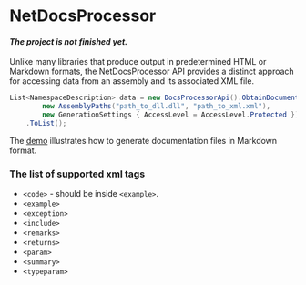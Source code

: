 # NetDocsProcessor

#### *The project is not finished yet.*

Unlike many libraries that produce output in predetermined HTML or Markdown formats, the NetDocsProcessor API provides a distinct approach for accessing data from an assembly and its associated XML file.

```csharp
List<NamespaceDescription> data = new DocsProcessorApi().ObtainDocumentation(
        new AssemblyPaths("path_to_dll.dll", "path_to_xml.xml"),
        new GenerationSettings { AccessLevel = AccessLevel.Protected })
    .ToList();
```

The [demo](https://github.com/akovanev/NetDocsProcessor/blob/main/demo/Akov.Chillout.Demo/Program.cs)  illustrates how to generate documentation files in Markdown format.

### The list of supported xml tags

* `<code>` - should be inside `<example>`.
* `<example>`
* `<exception>`
* `<include>`
* `<remarks>` 
* `<returns>`
* `<param>`
* `<summary>`
* `<typeparam>`

